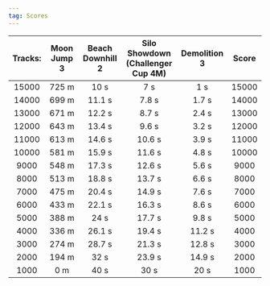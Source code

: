 ```yaml
---
tag: Scores
---
```

Tracks: | Moon Jump 3 | Beach Downhill 2 | Silo Showdown (Challenger Cup 4M) | Demolition 3 | Score  
:--: | :--: | :--: | :--: | :--:  | :--:   
15000 | 725 m | 10 s | 7 s | 1 s | 15000  
14000 | 699 m | 11.1 s | 7.8 s | 1.7 s | 14000  
13000 | 671 m | 12.2 s | 8.7 s | 2.4 s | 13000  
12000 | 643 m | 13.4 s | 9.6 s | 3.2 s | 12000  
11000 | 613 m | 14.6 s | 10.6 s | 3.9 s | 11000  
10000 | 581 m | 15.9 s | 11.6 s | 4.8 s | 10000  
9000 | 548 m | 17.3 s | 12.6 s | 5.6 s | 9000  
8000 | 513 m | 18.8 s | 13.7 s | 6.6 s | 8000  
7000 | 475 m | 20.4 s | 14.9 s | 7.6 s | 7000  
6000 | 433 m | 22.1 s | 16.3 s | 8.6 s | 6000  
5000 | 388 m | 24 s | 17.7 s | 9.8 s | 5000  
4000 | 336 m | 26.1 s | 19.4 s | 11.2 s | 4000  
3000 | 274 m | 28.7 s | 21.3 s | 12.8 s | 3000  
2000 | 194 m | 32 s | 23.9 s | 14.9 s | 2000  
1000 | 0 m | 40 s | 30 s | 20 s | 1000  
